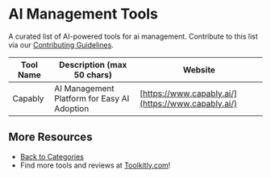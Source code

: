 # AI Management Tools

A curated list of AI-powered tools for ai management. Contribute to this list via our [Contributing Guidelines](../CONTRIBUTING.md).

| Tool Name | Description (max 50 chars) | Website |
|-----------|----------------------------|---------|
| Capably | AI Management Platform for Easy AI Adoption | [https://www.capably.ai/](https://www.capably.ai/) |

## More Resources
- [Back to Categories](../README.md)
- Find more tools and reviews at [Toolkitly.com](https://toolkitly.com)!
